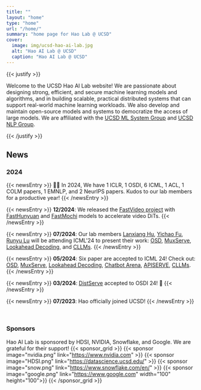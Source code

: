 ```yaml
---
title: ""
layout: "home"
type: "home"
url: "/home/"
summary: "home page for Hao Lab @ UCSD"
cover:
  image: img/ucsd-hao-ai-lab.jpg
  alt: "Hao AI Lab @ UCSD"
  caption: "Hao AI Lab @ UCSD"
---
```



{{< justify >}}


Welcome to the UCSD Hao AI Lab website! We are passionate about designing strong, efficient, and secure machine learning models and algorithms, and in building scalable, practical distributed systems that can support real-world machine learning workloads.
We also develop and maintain open-source models and systems to democratize the access of large models. We are affiliated with the [UCSD ML System Group](https://mlsys-ucsd.org/) and [UCSD NLP Group](https://ucsd-nlp.github.io/).


{{< /justify >}}


## News 

<!-- 🎉 -->

<!-- ### 2025 -->

<!-- {{< newsEntry >}}
**03/2025**: Our research paper [DistServe](blogs/distserve) is adopted by [NVIDIA Dynamo](https://nvidianews.nvidia.com/news/nvidia-dynamo-open-source-library-accelerates-and-scales-ai-reasoning-models) and highlighed in [GTC'25](https://www.youtube.com/live/_waPvOwL9Z8?t=3246&si=g2KdQwVv40Olc8gU)!
{{< /newsEntry >}} -->


### 2024
{{< newsEntry >}}
🎉🎉 In 2024, We have 1 ICLR, 1 OSDI, 6 ICML, 1 ACL, 1 COLM papers, 1 EMNLP, and 2 NeurIPS papers. Kudos to our lab members for a productive year!
{{< /newsEntry >}}

{{< newsEntry >}}
**12/2024**: We released the [FastVideo project](https://github.com/hao-ai-lab/FastVideo) with [FastHunyuan](https://huggingface.co/FastVideo/FastHunyuan) and [FastMochi](https://huggingface.co/FastVideo/FastMochi) models to accelerate video DiTs.
{{< /newsEntry >}}


{{< newsEntry >}}
**07/2024**: Our lab members [Lanxiang Hu](https://snyhlxde1.github.io/), [Yichao Fu](https://github.com/Viol2000), [Runyu Lu](https://lry89757.github.io/) will be attending ICML'24 to present their work: [OSD](https://arxiv.org/abs/2310.07177), [MuxServe](https://arxiv.org/abs/2404.02015), [Lookahead Decoding](https://arxiv.org/pdf/2402.02057), and [CLLMs](https://arxiv.org/abs/2403.00835).
{{< /newsEntry >}}


{{< newsEntry >}}
**05/2024**: Six paper are accepted to ICML 24! Check out: [OSD](https://arxiv.org/abs/2310.07177), [MuxServe](https://arxiv.org/abs/2404.02015), [Lookahead Decoding](https://arxiv.org/pdf/2402.02057), [Chatbot Arena](https://arxiv.org/abs/2403.04132), [APISERVE](https://arxiv.org/pdf/2402.01869), [CLLMs](https://arxiv.org/abs/2403.00835).
{{< /newsEntry >}}

{{< newsEntry >}}
  **03/2024**: [DistServe](blogs/distserve) accepted to OSDI 24! 🎉 
{{< /newsEntry >}}

{{< newsEntry >}}
  **07/2023**: Hao officially joined UCSD!
{{< /newsEntry >}}


<!-- &emsp;


## **Project Highlight**
{{< project_highlight >}}


&emsp;

## **Talks**

{{< talks_section >}} -->



&emsp;

### Sponsors
Hao AI Lab is sponsored by HDSI, NVIDIA, Snowflake, and Google. We are grateful for their support!
{{< sponsor_grid >}}
  {{< sponsor image="nvidia.png" link="https://www.nvidia.com" >}}
  {{< sponsor image="HDSI.png" link="https://datascience.ucsd.edu/" >}}
  {{< sponsor image="snow.png" link="https://www.snowflake.com/en/" >}}
  {{< sponsor image="google.png" link="https://www.google.com" width="100" height="100">}}
{{< /sponsor_grid >}}
